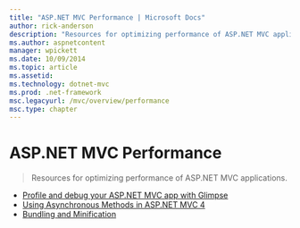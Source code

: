```yaml
---
title: "ASP.NET MVC Performance | Microsoft Docs"
author: rick-anderson
description: "Resources for optimizing performance of ASP.NET MVC applications."
ms.author: aspnetcontent
manager: wpickett
ms.date: 10/09/2014
ms.topic: article
ms.assetid: 
ms.technology: dotnet-mvc
ms.prod: .net-framework
msc.legacyurl: /mvc/overview/performance
msc.type: chapter
---
```

ASP.NET MVC Performance
====================
> Resources for optimizing performance of ASP.NET MVC applications.


- [Profile and debug your ASP.NET MVC app with Glimpse](profile-and-debug-your-aspnet-mvc-app-with-glimpse.md)
- [Using Asynchronous Methods in ASP.NET MVC 4](using-asynchronous-methods-in-aspnet-mvc-4.md)
- [Bundling and Minification](bundling-and-minification.md)